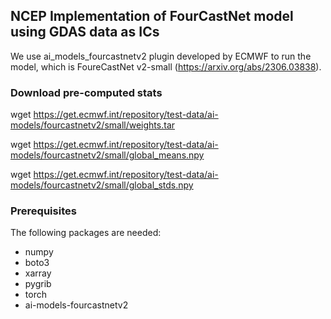 ## NCEP Implementation of FourCastNet model using GDAS data as ICs
We use ai_models_fourcastnetv2 plugin developed by ECMWF to run the model, which is FoureCastNet v2-small (https://arxiv.org/abs/2306.03838).

### Download pre-computed stats
wget https://get.ecmwf.int/repository/test-data/ai-models/fourcastnetv2/small/weights.tar

wget https://get.ecmwf.int/repository/test-data/ai-models/fourcastnetv2/small/global_means.npy

wget https://get.ecmwf.int/repository/test-data/ai-models/fourcastnetv2/small/global_stds.npy

### Prerequisites
The following packages are needed:
- numpy
- boto3
- xarray
- pygrib
- torch
- ai-models-fourcastnetv2
